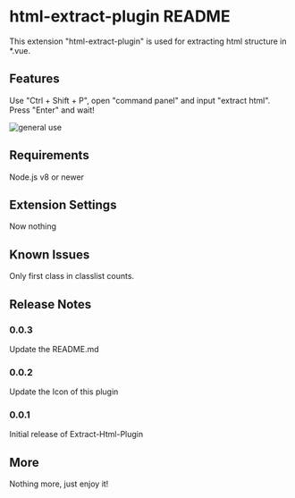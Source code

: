 # html-extract-plugin README

This extension "html-extract-plugin" is used for extracting html structure in *.vue.

## Features

Use "Ctrl + Shift + P", open "command panel" and input "extract html". Press "Enter" and wait!

![general use](https://misanya-1252867445.file.myqcloud.com/extract.gif)

## Requirements

Node.js v8 or newer

## Extension Settings

Now nothing

## Known Issues

Only first class in classlist counts.

## Release Notes

### 0.0.3

Update the README.md

### 0.0.2

Update the Icon of this plugin

### 0.0.1

Initial release of Extract-Html-Plugin



## More 

Nothing more, just enjoy it!
